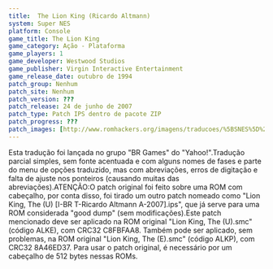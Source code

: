 ```yaml
---
title:  The Lion King (Ricardo Altmann)
system: Super NES
platform: Console
game_title: The Lion King
game_category: Ação - Plataforma
game_players: 1
game_developer: Westwood Studios
game_publisher: Virgin Interactive Entertainment
game_release_date: outubro de 1994
patch_group: Nenhum
patch_site: Nenhum
patch_version: ???
patch_release: 24 de junho de 2007
patch_type: Patch IPS dentro de pacote ZIP
patch_progress: ???
patch_images: [http://www.romhackers.org/imagens/traducoes/%5BSNES%5D%20The%20Lion%20King%20-%20Ricardo%20Altmann%20-%201.png,http://www.romhackers.org/imagens/traducoes/%5BSNES%5D%20The%20Lion%20King%20-%20Ricardo%20Altmann%20-%202.png,http://www.romhackers.org/imagens/traducoes/%5BSNES%5D%20The%20Lion%20King%20-%20Ricardo%20Altmann%20-%203.png]
---
```

Esta tradução foi lançada no grupo "BR Games" do "Yahoo!".Tradução parcial simples, sem fonte acentuada e com alguns nomes de fases e parte do menu de opções traduzido, mas com abreviações, erros de digitação e falta de ajuste nos ponteiros (causando muitas das abreviações).ATENÇÃO:O patch original foi feito sobre uma ROM com cabeçalho, por conta disso, foi tirado um outro patch nomeado como "Lion King, The (U) [I-BR T-Ricardo Altmann A-2007].ips", que já serve para uma ROM considerada "good dump" (sem modificações).Este patch mencionado deve ser aplicado na ROM original "Lion King, The (U).smc" (código ALKE), com CRC32 C8FBFAA8. Também pode ser aplicado, sem problemas, na ROM original "Lion King, The (E).smc" (código ALKP), com CRC32 8A46ED37. Para usar o patch original, é necessário por um cabeçalho de 512 bytes nessas ROMs.